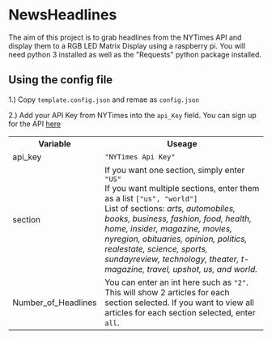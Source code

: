 # NewsHeadlines

The aim of this project is to grab headlines from the NYTimes API and display them to a RGB LED Matrix Display using a raspberry pi. You will need python 3 installed as well as the "Requests" python package installed.

## Using the config file

1.) Copy `template.config.json` and remae as `config.json`

2.) Add your API Key from NYTimes into the `api_Key` field. You can sign up for the API [here](https://developer.nytimes.com/)

<table>
<tr>
<th>Variable</th>
<th>Useage</th>
</tr>
<tr>
<td>api_key</td>
<td> <code>"NYTimes Api Key"</code> </td>
</tr>
<tr>
<td>section</td>
<td> If you want one section, simply enter <code>"US"</code> <br> If you want multiple sections, enter them as a list <code>["us", "world"]</code> <br> List of sections: <i>arts, automobiles, books, business, fashion, food, health, home, insider, magazine, movies, nyregion, obituaries, opinion, politics, realestate, science, sports, sundayreview, technology, theater, t-magazine, travel, upshot, us, and world.</i> </td>
</tr>
<tr>
<td>Number_of_Headlines</td>
<td> You can enter an int here such as <code>"2"</code>. This will show 2 articles for each section selected. If you want to view all articles for each section selected, enter <code>all</code>. </td>
</tr>
</table>